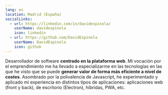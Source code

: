 ```yaml
---
lang: es
location: Madrid (España)
socialLinks:
  - url: https://linkedin.com/in/davidespinola/
    userName: davidespinola
    icon: linkedin
  - url: https://github.com/DavidEspinola
    userName: DavidEspinola
    icon: github
---
```


Desarrollador de software **centrado en la plataforma web**. Mi vocación por el emprendimiento me ha llevado a especializarme en las tecnologías en las que he visto que se puede **generar valor de forma más eficiente a nivel de costes**. Asombrado por la polivalencia de Javascript, he experimentado y aplicado mi experiencia en distintos tipos de aplicaciones: aplicaciones web (front y back), de escritorio (Electron), híbridas, PWA, etc.
